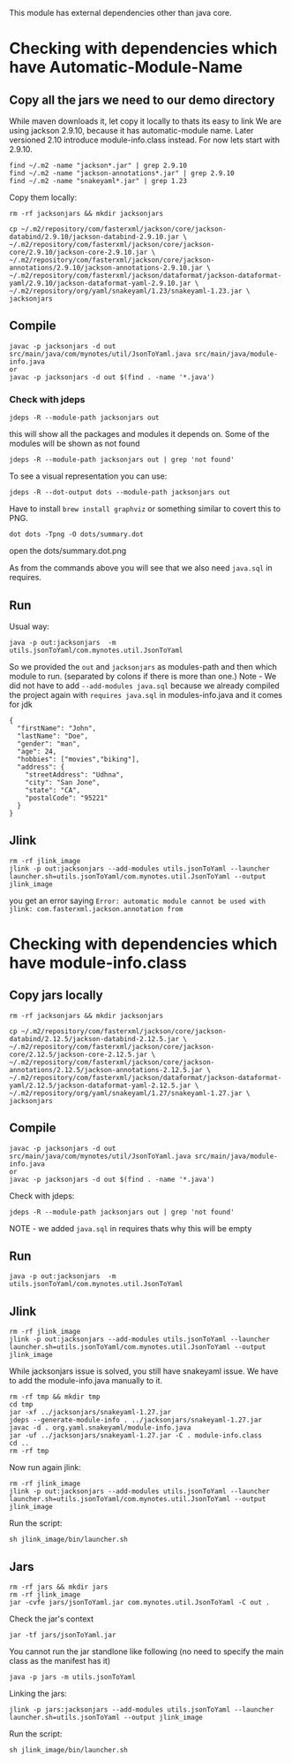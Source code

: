 This module has external dependencies other than java core.

# Checking with dependencies which have Automatic-Module-Name
## Copy all the jars we need to our demo directory
While maven downloads it, let copy it locally to thats its easy to link
We are using jackson 2.9.10, because it has automatic-module name. 
Later versioned 2.10 introduce module-info.class instead. For now lets start with 2.9.10.
```
find ~/.m2 -name "jackson*.jar" | grep 2.9.10
find ~/.m2 -name "jackson-annotations*.jar" | grep 2.9.10
find ~/.m2 -name "snakeyaml*.jar" | grep 1.23
```
Copy them locally:
```
rm -rf jacksonjars && mkdir jacksonjars

cp ~/.m2/repository/com/fasterxml/jackson/core/jackson-databind/2.9.10/jackson-databind-2.9.10.jar \
~/.m2/repository/com/fasterxml/jackson/core/jackson-core/2.9.10/jackson-core-2.9.10.jar \
~/.m2/repository/com/fasterxml/jackson/core/jackson-annotations/2.9.10/jackson-annotations-2.9.10.jar \
~/.m2/repository/com/fasterxml/jackson/dataformat/jackson-dataformat-yaml/2.9.10/jackson-dataformat-yaml-2.9.10.jar \
~/.m2/repository/org/yaml/snakeyaml/1.23/snakeyaml-1.23.jar \
jacksonjars
```

## Compile

```
javac -p jacksonjars -d out src/main/java/com/mynotes/util/JsonToYaml.java src/main/java/module-info.java
or
javac -p jacksonjars -d out $(find . -name '*.java')
```
### Check with jdeps
```
jdeps -R --module-path jacksonjars out
```
this will show all the packages and modules it depends on. Some of the modules will be shown as not found
```
jdeps -R --module-path jacksonjars out | grep 'not found'
```

To see a visual representation you can use:
```
jdeps -R --dot-output dots --module-path jacksonjars out
```
Have to install `brew install graphviz` or something similar to covert this to PNG.
```
dot dots -Tpng -O dots/summary.dot
```
open the dots/summary.dot.png

As from the commands above you will see that we also need `java.sql` in requires.

## Run
Usual way:
```
java -p out:jacksonjars  -m utils.jsonToYaml/com.mynotes.util.JsonToYaml
```
So we provided the `out` and `jacksonjars` as modules-path and then which module 
to run. (separated by colons if there is more than one.)
Note - We did not have to add `--add-modules java.sql` because we already compiled the project again with 
`requires java.sql` in modules-info.java and it comes for jdk

```
{
  "firstName": "John",
  "lastName": "Doe",
  "gender": "man",
  "age": 24,
  "hobbies": ["movies","biking"],
  "address": {
    "streetAddress": "Udhna",
    "city": "San Jone",
    "state": "CA",
    "postalCode": "95221"
  }
}
```

## Jlink

```
rm -rf jlink_image
jlink -p out:jacksonjars --add-modules utils.jsonToYaml --launcher launcher.sh=utils.jsonToYaml/com.mynotes.util.JsonToYaml --output jlink_image
```
you get an error saying `Error: automatic module cannot be used with jlink: com.fasterxml.jackson.annotation from`

# Checking with dependencies which have module-info.class
## Copy jars locally
```
rm -rf jacksonjars && mkdir jacksonjars

cp ~/.m2/repository/com/fasterxml/jackson/core/jackson-databind/2.12.5/jackson-databind-2.12.5.jar \
~/.m2/repository/com/fasterxml/jackson/core/jackson-core/2.12.5/jackson-core-2.12.5.jar \
~/.m2/repository/com/fasterxml/jackson/core/jackson-annotations/2.12.5/jackson-annotations-2.12.5.jar \
~/.m2/repository/com/fasterxml/jackson/dataformat/jackson-dataformat-yaml/2.12.5/jackson-dataformat-yaml-2.12.5.jar \
~/.m2/repository/org/yaml/snakeyaml/1.27/snakeyaml-1.27.jar \
jacksonjars
```

## Compile
```
javac -p jacksonjars -d out src/main/java/com/mynotes/util/JsonToYaml.java src/main/java/module-info.java
or
javac -p jacksonjars -d out $(find . -name '*.java')
```
Check with jdeps:
```
jdeps -R --module-path jacksonjars out | grep 'not found'
```
NOTE - we added `java.sql` in requires thats why this will be empty

## Run
```
java -p out:jacksonjars  -m utils.jsonToYaml/com.mynotes.util.JsonToYaml
```

## Jlink

```
rm -rf jlink_image
jlink -p out:jacksonjars --add-modules utils.jsonToYaml --launcher launcher.sh=utils.jsonToYaml/com.mynotes.util.JsonToYaml --output jlink_image
```
While jacksonjars issue is solved, you still have snakeyaml issue. We have to add the module-info.java manually to it.

```
rm -rf tmp && mkdir tmp
cd tmp
jar -xf ../jacksonjars/snakeyaml-1.27.jar
jdeps --generate-module-info . ../jacksonjars/snakeyaml-1.27.jar
javac -d . org.yaml.snakeyaml/module-info.java
jar -uf ../jacksonjars/snakeyaml-1.27.jar -C . module-info.class
cd ..
rm -rf tmp
```
Now run again jlink:
```
rm -rf jlink_image
jlink -p out:jacksonjars --add-modules utils.jsonToYaml --launcher launcher.sh=utils.jsonToYaml/com.mynotes.util.JsonToYaml --output jlink_image
```

Run the script:
```
sh jlink_image/bin/launcher.sh
```

## Jars

```
rm -rf jars && mkdir jars
rm -rf jlink_image
jar -cvfe jars/jsonToYaml.jar com.mynotes.util.JsonToYaml -C out .
```

Check the jar's context
```
jar -tf jars/jsonToYaml.jar
```
You cannot run the jar standlone like following (no need to specify the main class as the manifest has it)
```
java -p jars -m utils.jsonToYaml
```

Linking the jars:
```
jlink -p jars:jacksonjars --add-modules utils.jsonToYaml --launcher launcher.sh=utils.jsonToYaml --output jlink_image
```
Run the script:
```
sh jlink_image/bin/launcher.sh
```